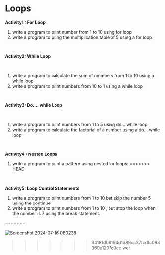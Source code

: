# Loops

**Activity1 : For Loop**
<br>

1. write a program to print number from 1 to 10 using for loop
2. write a program to pring the multiplication table of 5 using a for loop

<br>

**Activity2: While Loop**

<br>

1. write a program to calculate the sum of nmmbers from 1 to 10 using a while loop
2. write a program to print numbers from 10 to 1 using a while loop

<br>

**Activity3: Do.... while Loop**

<br>

1. write a program to print numbers from 1 to 5 using do... while loop
2. write a program to calculate the factorial of a number using a do... while loop

<br>

**Activity4 : Nested Loops**

1. write a program to print a pattern using nested for loops:
   <<<<<<< HEAD

<br>

**Activity5: Loop Control Statements**
<br>

1. write a program to print numbers from 1 to 10 but skip the number 5 using the continue
2. write a program to print numbers from 1 to 10 , but stop the loop when the number is 7 using the break statement.

=======
<br>

![Screenshot 2024-07-16 080238](https://github.com/user-attachments/assets/06b304a7-2dfe-4667-9d9d-a77e30080614)

> > > > > > > 34181d06164d1d89dc37fcdfc083369e1297c0ec
> > > > > > > wer
